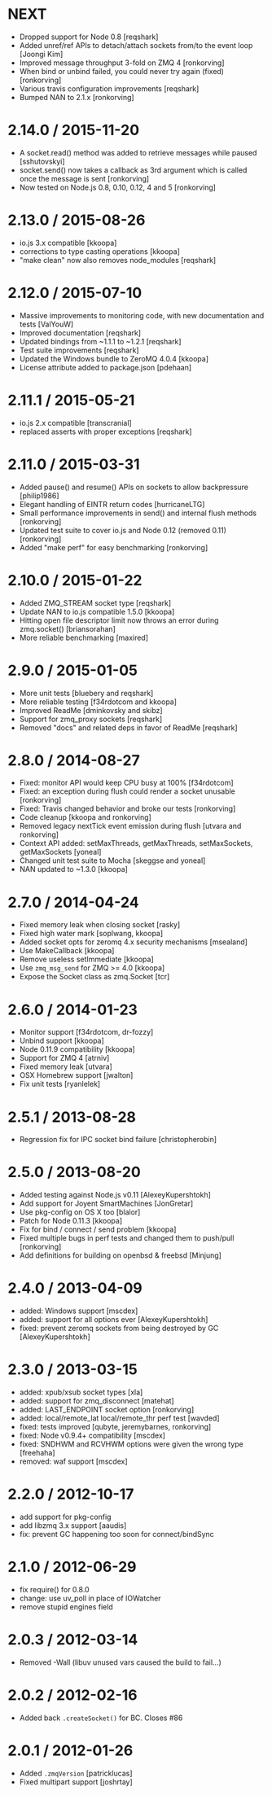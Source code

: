 NEXT
===================

  * Dropped support for Node 0.8 [reqshark]
  * Added unref/ref APIs to detach/attach sockets from/to the event loop [Joongi Kim]
  * Improved message throughput 3-fold on ZMQ 4 [ronkorving]
  * When bind or unbind failed, you could never try again (fixed) [ronkorving]
  * Various travis configuration improvements [reqshark]
  * Bumped NAN to 2.1.x [ronkorving]

2.14.0 / 2015-11-20
===================

  * A socket.read() method was added to retrieve messages while paused [sshutovskyi]
  * socket.send() now takes a callback as 3rd argument which is called once the message is sent [ronkorving]
  * Now tested on Node.js 0.8, 0.10, 0.12, 4 and 5 [ronkorving]

2.13.0 / 2015-08-26
===================

  * io.js 3.x compatible [kkoopa]
  * corrections to type casting operations [kkoopa]
  * "make clean" now also removes node_modules [reqshark]

2.12.0 / 2015-07-10
===================

  * Massive improvements to monitoring code, with new documentation and tests [ValYouW]
  * Improved documentation [reqshark]
  * Updated bindings from ~1.1.1 to ~1.2.1 [reqshark]
  * Test suite improvements [reqshark]
  * Updated the Windows bundle to ZeroMQ 4.0.4 [kkoopa]
  * License attribute added to package.json [pdehaan]

2.11.1 / 2015-05-21
===================

  * io.js 2.x compatible [transcranial]
  * replaced asserts with proper exceptions [reqshark]

2.11.0 / 2015-03-31
===================

  * Added pause() and resume() APIs on sockets to allow backpressure [philip1986]
  * Elegant handling of EINTR return codes [hurricaneLTG]
  * Small performance improvements in send() and internal flush methods [ronkorving]
  * Updated test suite to cover io.js and Node 0.12 (removed 0.11) [ronkorving]
  * Added "make perf" for easy benchmarking [ronkorving]

2.10.0 / 2015-01-22
===================

  * Added ZMQ_STREAM socket type [reqshark]
  * Update NAN to io.js compatible 1.5.0 [kkoopa]
  * Hitting open file descriptor limit now throws an error during zmq.socket() [briansorahan]
  * More reliable benchmarking [maxired]

2.9.0 / 2015-01-05
==================

  * More unit tests [bluebery and reqshark]
  * More reliable testing [f34rdotcom and kkoopa]
  * Improved ReadMe [dminkovsky and skibz]
  * Support for zmq_proxy sockets [reqshark]
  * Removed "docs" and related deps in favor of ReadMe [reqshark]

2.8.0 / 2014-08-27
==================

  * Fixed: monitor API would keep CPU busy at 100% [f34rdotcom]
  * Fixed: an exception during flush could render a socket unusable [ronkorving]
  * Fixed: Travis changed behavior and broke our tests [ronkorving]
  * Code cleanup [kkoopa and ronkorving]
  * Removed legacy nextTick event emission during flush [utvara and ronkorving]
  * Context API added: setMaxThreads, getMaxThreads, setMaxSockets, getMaxSockets [yoneal]
  * Changed unit test suite to Mocha [skeggse and yoneal]
  * NAN updated to ~1.3.0 [kkoopa]

2.7.0 / 2014-04-24
==================

  * Fixed memory leak when closing socket [rasky]
  * Fixed high water mark [soplwang, kkoopa]
  * Added socket opts for zeromq 4.x security mechanisms [msealand]
  * Use MakeCallback [kkoopa]
  * Remove useless setImmediate [kkoopa]
  * Use `zmq_msg_send` for ZMQ >= 4.0 [kkoopa]
  * Expose the Socket class as zmq.Socket [tcr]

2.6.0 / 2014-01-23
==================

  * Monitor support [f34rdotcom, dr-fozzy]
  * Unbind support [kkoopa]
  * Node 0.11.9 compatibility [kkoopa]
  * Support for ZMQ 4 [atrniv]
  * Fixed memory leak [utvara]
  * OSX Homebrew support [jwalton]
  * Fix unit tests [ryanlelek]

2.5.1 / 2013-08-28
==================

  * Regression fix for IPC socket bind failure [christopherobin]

2.5.0 / 2013-08-20
==================

  * Added testing against Node.js v0.11 [AlexeyKupershtokh]
  * Add support for Joyent SmartMachines [JonGretar]
  * Use pkg-config on OS X too [blalor]
  * Patch for Node 0.11.3 [kkoopa]
  * Fix for bind / connect / send problem [kkoopa]
  * Fixed multiple bugs in perf tests and changed them to push/pull [ronkorving]
  * Add definitions for building on openbsd & freebsd [Minjung]

2.4.0 / 2013-04-09
==================

  * added: Windows support [mscdex]
  * added: support for all options ever [AlexeyKupershtokh]
  * fixed: prevent zeromq sockets from being destroyed by GC [AlexeyKupershtokh]

2.3.0 / 2013-03-15
==================

  * added: xpub/xsub socket types [xla]
  * added: support for zmq_disconnect [matehat]
  * added: LAST_ENDPOINT socket option [ronkorving]
  * added: local/remote_lat local/remote_thr perf test [wavded]
  * fixed: tests improved [qubyte, jeremybarnes, ronkorving]
  * fixed: Node v0.9.4+ compatibility [mscdex]
  * fixed: SNDHWM and RCVHWM options were given the wrong type [freehaha]
  * removed: waf support [mscdex]

2.2.0 / 2012-10-17
==================

  * add support for pkg-config
  * add libzmq 3.x support [aaudis]
  * fix: prevent GC happening too soon for connect/bindSync

2.1.0 / 2012-06-29
==================

  * fix require() for 0.8.0
  * change: use uv_poll in place of IOWatcher
  * remove stupid engines field

2.0.3 / 2012-03-14
==================

  * Removed -Wall (libuv unused vars caused the build to fail...)

2.0.2 / 2012-02-16
==================

  * Added back `.createSocket()` for BC. Closes #86

2.0.1 / 2012-01-26
==================

  * Added `.zmqVersion` [patricklucas]
  * Fixed multipart support [joshrtay]

